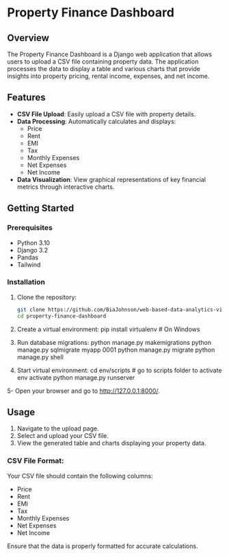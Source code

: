 # Property Finance Dashboard

## Overview

The Property Finance Dashboard is a Django web application that allows users to upload a CSV file containing property data. The application processes the data to display a table and various charts that provide insights into property pricing, rental income, expenses, and net income.

## Features

- **CSV File Upload**: Easily upload a CSV file with property details.
- **Data Processing**: Automatically calculates and displays:
  - Price
  - Rent
  - EMI 
  - Tax
  - Monthly Expenses
  - Net Expenses
  - Net Income
- **Data Visualization**: View graphical representations of key financial metrics through interactive charts.

## Getting Started

### Prerequisites
- Python 3.10
- Django 3.2
- Pandas
- Tailwind

### Installation

1. Clone the repository:
   ```bash
   git clone https://github.com/BiaJohnson/web-based-data-analytics-visualization
   cd property-finance-dashboard


2. Create a virtual environment:
   pip install virtualenv # On Windows

3. Run database migrations:
   python manage.py makemigrations
   python manage.py sqlmigrate myapp 0001
   python manage.py migrate
   python manage.py shell

4. Start virtual environment:
   cd env/scripts  # go to scripts folder to activate env
   activate
   python manage.py runserver

5- Open your browser and go to http://127.0.0.1:8000/.

## Usage

1. Navigate to the upload page.
2. Select and upload your CSV file.
3. View the generated table and charts displaying your property data.

### CSV File Format:

Your CSV file should contain the following columns:

- Price
- Rent
- EMI
- Tax
- Monthly Expenses
- Net Expenses
- Net Income

Ensure that the data is properly formatted for accurate calculations.
